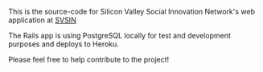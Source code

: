 This is the source-code for Silicon Valley Social Innovation Network's web application at [SVSIN](http://www.svsin.org)

The Rails app is using PostgreSQL locally for test and development purposes and deploys to Heroku.

Please feel free to help contribute to the project!
